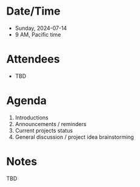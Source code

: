 # Date/Time

- Sunday, 2024-07-14
- 9 AM, Pacific time

# Attendees

- TBD

# Agenda

1. Introductions
2. Announcements / reminders
3. Current projects status
4. General discussion / project idea brainstorming

# Notes

TBD